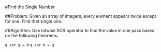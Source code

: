 #Find the Single Number

##Problem:
Given an array of integers, every element appears twice except for one. Find that single one.

##Algorithm:
Use bitwise XOR operator to find the value in one pass based on the following theorems:

`q xor q = 0`
`q xor 0 = q`
